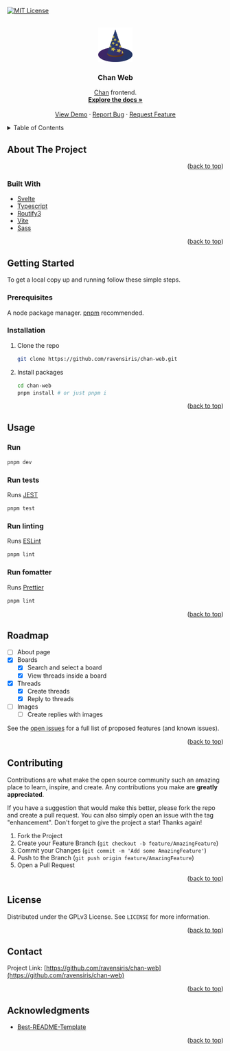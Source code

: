 <div id="top"></div>

[![MIT License][license-shield]][license-url]

<!-- PROJECT LOGO -->
<br />
<div align="center">
  <a href="https://github.com/ravensiris/chan-web">
    <img src="images/logo.png" alt="Logo" width="80" height="80">
  </a>

<h3 align="center">Chan Web</h3>

  <p align="center">
    <a href="https://github.com/ravensiris/chan">Chan</a> frontend.
    <br />
    <a href="https://github.com/ravensiris/chan-web"><strong>Explore the docs »</strong></a>
    <br />
    <br />
    <a href="http://chan-ri.herokuapp.com/">View Demo</a>
    ·
    <a href="https://github.com/ravensiris/chan-web/issues">Report Bug</a>
    ·
    <a href="https://github.com/ravensiris/chan-web/issues">Request Feature</a>
  </p>
</div>

<!-- TABLE OF CONTENTS -->
<details>
  <summary>Table of Contents</summary>
  <ol>
    <li>
      <a href="#about-the-project">About The Project</a>
      <ul>
        <li><a href="#built-with">Built With</a></li>
      </ul>
    </li>
    <li>
      <a href="#getting-started">Getting Started</a>
      <ul>
        <li><a href="#prerequisites">Prerequisites</a></li>
        <li><a href="#installation">Installation</a></li>
      </ul>
    </li>
    <li><a href="#usage">Usage</a></li>
    <li><a href="#roadmap">Roadmap</a></li>
    <li><a href="#contributing">Contributing</a></li>
    <li><a href="#license">License</a></li>
    <li><a href="#contact">Contact</a></li>
    <li><a href="#acknowledgments">Acknowledgments</a></li>
  </ol>
</details>

<!-- ABOUT THE PROJECT -->

## About The Project

<p align="right">(<a href="#top">back to top</a>)</p>

### Built With

- [Svelte](https://svelte.dev/)
- [Typescript](https://www.typescriptlang.org/)
- [Routify3](https://v3.routify.dev/)
- [Vite](https://vitejs.dev/)
- [Sass](https://sass-lang.com/)

<p align="right">(<a href="#top">back to top</a>)</p>

<!-- GETTING STARTED -->

## Getting Started

To get a local copy up and running follow these simple steps.

### Prerequisites

A node package manager.
[pnpm](https://pnpm.io/) recommended.

### Installation

1. Clone the repo
   ```sh
   git clone https://github.com/ravensiris/chan-web.git
   ```
2. Install packages
   ```sh
   cd chan-web
   pnpm install # or just pnpm i
   ```

<p align="right">(<a href="#top">back to top</a>)</p>

<!-- USAGE EXAMPLES -->

## Usage

### Run

```sh
pnpm dev
```

### Run tests

Runs [JEST](https://jestjs.io/)

```sh
pnpm test
```

### Run linting

Runs [ESLint](https://eslint.org/)

```sh
pnpm lint
```

### Run fomatter

Runs [Prettier](https://prettier.io/)

```sh
pnpm lint
```

<p align="right">(<a href="#top">back to top</a>)</p>

<!-- ROADMAP -->

## Roadmap

- [ ] About page
- [x] Boards
  - [x] Search and select a board
  - [x] View threads inside a board
- [x] Threads
  - [x] Create threads
  - [x] Reply to threads
- [ ] Images
  - [ ] Create replies with images

See the [open issues](https://github.com/ravensiris/chan-web/issues) for a full list of proposed features (and known issues).

<p align="right">(<a href="#top">back to top</a>)</p>

<!-- CONTRIBUTING -->

## Contributing

Contributions are what make the open source community such an amazing place to learn, inspire, and create. Any contributions you make are **greatly appreciated**.

If you have a suggestion that would make this better, please fork the repo and create a pull request. You can also simply open an issue with the tag "enhancement".
Don't forget to give the project a star! Thanks again!

1. Fork the Project
2. Create your Feature Branch (`git checkout -b feature/AmazingFeature`)
3. Commit your Changes (`git commit -m 'Add some AmazingFeature'`)
4. Push to the Branch (`git push origin feature/AmazingFeature`)
5. Open a Pull Request

<p align="right">(<a href="#top">back to top</a>)</p>

<!-- LICENSE -->

## License

Distributed under the GPLv3 License. See `LICENSE` for more information.

<p align="right">(<a href="#top">back to top</a>)</p>

<!-- CONTACT -->

## Contact

Project Link: [https://github.com/ravensiris/chan-web](https://github.com/ravensiris/chan-web)

<p align="right">(<a href="#top">back to top</a>)</p>

<!-- ACKNOWLEDGMENTS -->

## Acknowledgments

- [Best-README-Template](https://github.com/othneildrew/Best-README-Template)

<p align="right">(<a href="#top">back to top</a>)</p>

<!-- MARKDOWN LINKS & IMAGES -->
<!-- https://www.markdownguide.org/basic-syntax/#reference-style-links -->

[license-shield]: https://img.shields.io/github/license/ravensiris/chan-web.svg?style=for-the-badge
[license-url]: https://github.com/ravensiris/chan-web/blob/master/COPYING
